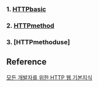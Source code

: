 ### 1. [HTTPbasic]
### 2. [HTTPmethod]
### 3. [HTTPmethoduse]


## Reference
[모든 개발자를 위한 HTTP 웹 기본지식][httpwebbasiclink]

[httpwebbasiclink]: https://www.inflearn.com/course/http-%EC%9B%B9-%EB%84%A4%ED%8A%B8%EC%9B%8C%ED%81%AC/dashboard
[HTTPbasic]: https://github.com/harrisleesh/TIL/HTTP/HTTPbasic.md
[HTTPmethod]: https://github.com/harrisleesh/TIL/HTTP/HTTPmethod.md
